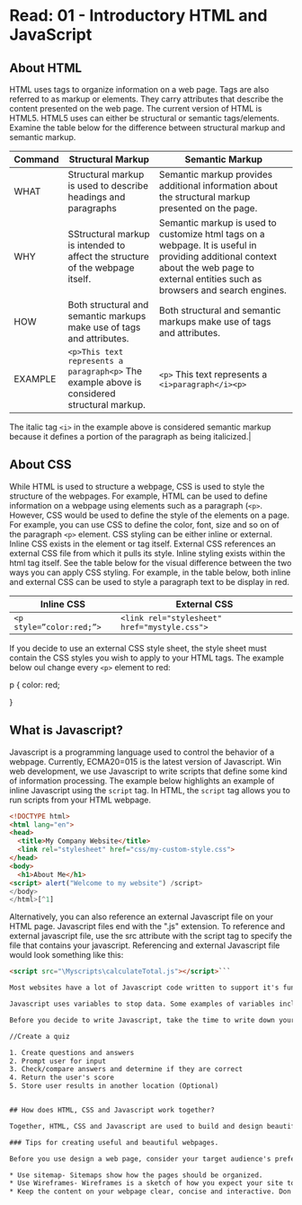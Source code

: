 # Read: 01 - Introductory HTML and JavaScript

## About HTML

HTML uses tags to organize information on a web page. Tags are also referred to as markup or elements. They carry attributes that describe the content presented on the web page. The current version of HTML is HTML5. HTML5 uses can either be structural or semantic tags/elements. Examine the table below for the difference between structural markup and semantic markup.

| Command | Structural Markup | Semantic Markup
| --- | --- | --- |
| WHAT | Structural markup is used to describe headings and paragraphs | Semantic markup provides additional information about the structural markup presented on the page. |
| WHY | SStructural markup is intended to affect the structure of the webpage itself. | Semantic markup is used to customize html tags on a webpage. It is useful in providing additional context about the web page to external entities such as browsers and search engines. |
| HOW | Both structural and semantic markups make use of tags and attributes.| Both structural and semantic markups make use of tags and attributes. |
| EXAMPLE | ```<p>This text represents a paragraph<p>``` The example above is considered structural markup. | ```<p>``` This text represents a ```<i>paragraph</i><p>```

The italic tag ```<i>``` in the example above is considered semantic markup because it defines a portion of the paragraph as being italicized.|

## About CSS

While HTML is used to structure a webpage, CSS is used to style the structure of the webpages. For example, HTML can be used to define information on a webpage using elements such as a paragraph (```<p>```. However, CSS would be used to define the style of the elements on a page. For example, you can use CSS to define the color, font, size and so on of the paragraph ```<p>``` element. CSS styling can be either inline or external. Inline CSS exists in the element or tag itself. External CSS references an external CSS file from which it pulls its style. Inline styling exists within the html tag itself. See the table below for the visual difference between the two ways you can apply CSS styling. For example, in the table below, both inline and external CSS can be used to style a paragraph text to be display in red.

| Inline CSS | External CSS |
| --- | --- |
| ```<p style=”color:red;”>```| ```<link rel="stylesheet" href="mystyle.css">``` |

If  you decide to use an external CSS style sheet, the style sheet must contain the CSS styles you wish to apply to your HTML tags. The example below oul change every ```<p>``` element to red:

p {
color: red;

}


## What is Javascript?

Javascript is a programming language used to control the behavior of a webpage. Currently, ECMA20=015 is the latest version of Javascript. Win web development, we use Javascript to write scripts that define some kind of information processing. The example below highlights an example of inline Javascript using the ```script``` tag. In HTML, the ```script``` tag allows you to run scripts from your HTML webpage.

```html
<!DOCTYPE html>
<html lang="en">
<head>
  <title>My Company Website</title>
  <link rel="stylesheet" href="css/my-custom-style.css">
</head>
<body>
  <h1>About Me</h1>
<script> alert("Welcome to my website") /script>
</body>
</html>[^1]
```

Alternatively, you can also reference an external Javascript file on your HTML page. Javascript files end with the ".js" extension. To reference and external javascript file, use the src attribute with the script tag to specify the file that contains your javascript. Referencing and external Javascript file would look something like this:

```html
<script src="\Myscripts\calculateTotal.js"></script>```

Most websites have a lot of Javascript code written to support it's function.

Javascript uses variables to stop data. Some examples of variables include string, integer, boolean and an array.

Before you decide to write Javascript, take the time to write down your goal and each step involved in completing a task. For example, if your goal is to create a quiz, your tasks might include:

//Create a quiz

1. Create questions and answers
2. Prompt user for input
3. Check/compare answers and determine if they are correct
4. Return the user's score
5. Store user results in another location (Optional)


## How does HTML, CSS and Javascript work together?

Together, HTML, CSS and Javascript are used to build and design beautiful websites. Understanding HTML and CSS helps you better communicate information to your web page visitors. HTML is used to create the structure of a web page. CSS is used to style an HTML page. And finally, Javascript handles any actions taken on HTML elements on a page.

### Tips for creating useful and beautiful webpages.

Before you use design a web page, consider your target audience's preference? For example, if you anticipate visitors to be mainly children, then it may make more sense of bright inviting colors to encourage interaction. Try to think about why users will visit your website. What are they trying to achieve? The easier you make it for your visitors to achieve their goal, the more likely they are to return and even refer other users to your site. Here are a few helpful tips for designing your website.

* Use sitemap- Sitemaps show how the pages should be organized. 
* Use Wireframes- Wireframes is a sketch of how you expect your site to look and depicts how you intend to organize information on your page.
* Keep the content on your webpage clear, concise and interactive. Don't overdo your page design with unnecessary features that may confuse your visitors.
